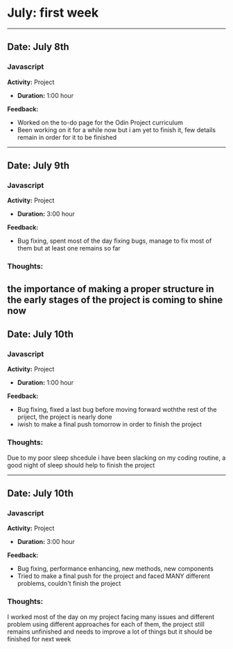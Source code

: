 # July: first week
---
## Date: July 8th

### Javascript
**Activity:** Project
- **Duration:** 1:00 hour

**Feedback:**
- Worked on the to-do page for the Odin Project curriculum
- Been working on it for a while now but i am yet to finish it, few details remain in order for it to be finished
---
## Date: July 9th

### Javascript
**Activity:** Project
- **Duration:** 3:00 hour

**Feedback:**
- Bug fixing, spent most of the day fixing bugs, manage to fix most of them but at least one remains so far

### **Thoughts:** 
the importance of making a proper structure in the early stages of the project is coming to shine now
---
## Date: July 10th

### Javascript
**Activity:** Project
- **Duration:** 1:00 hour

**Feedback:**
- Bug fixing, fixed a last bug before moving forward woththe rest of the priject, the project is nearly done
- iwish to make a final push tomorrow in order to finish the project

### **Thoughts:** 
Due to my poor sleep shcedule i have been slacking on my coding routine, a good night of sleep should help to finish the project 

---
## Date: July 10th

### Javascript
**Activity:** Project
- **Duration:** 3:00 hour

**Feedback:**
- Bug fixing, performance enhancing, new methods, new components
- Tried to make a final push for the project and faced MANY different problems, couldn't finish the project

### **Thoughts:** 
I worked most of the day on my project facing many issues and different problem using different approaches for each of them, the project still remains unfinished and needs to improve a lot of things but it should be finished for next week
